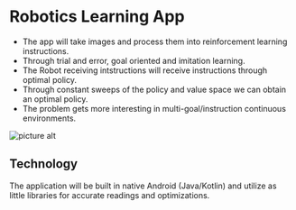 # Robotics Learning App
 - The app will take images and process them into reinforcement learning instructions.
 - Through trial and error, goal oriented and imitation learning.
 - The Robot receiving intstructions will receive instructions through optimal policy.
 - Through constant sweeps of the policy and value space we can obtain an optimal policy.
 - The problem gets more interesting in multi-goal/instruction continuous environments.
 
 ![picture alt](https://p0.pikist.com/photos/264/726/robot-technology-modern-white.jpg)

## Technology
The application will be built in native Android (Java/Kotlin) and utilize as little libraries
for accurate readings and optimizations.
